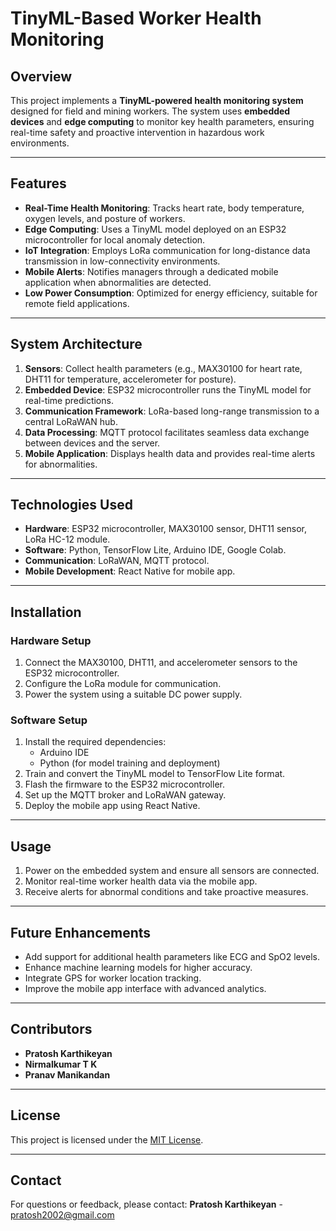 # TinyML-Based Worker Health Monitoring

## Overview
This project implements a **TinyML-powered health monitoring system** designed for field and mining workers. The system uses **embedded devices** and **edge computing** to monitor key health parameters, ensuring real-time safety and proactive intervention in hazardous work environments.

---

## Features
- **Real-Time Health Monitoring**: Tracks heart rate, body temperature, oxygen levels, and posture of workers.
- **Edge Computing**: Uses a TinyML model deployed on an ESP32 microcontroller for local anomaly detection.
- **IoT Integration**: Employs LoRa communication for long-distance data transmission in low-connectivity environments.
- **Mobile Alerts**: Notifies managers through a dedicated mobile application when abnormalities are detected.
- **Low Power Consumption**: Optimized for energy efficiency, suitable for remote field applications.

---

## System Architecture
1. **Sensors**: Collect health parameters (e.g., MAX30100 for heart rate, DHT11 for temperature, accelerometer for posture).
2. **Embedded Device**: ESP32 microcontroller runs the TinyML model for real-time predictions.
3. **Communication Framework**: LoRa-based long-range transmission to a central LoRaWAN hub.
4. **Data Processing**: MQTT protocol facilitates seamless data exchange between devices and the server.
5. **Mobile Application**: Displays health data and provides real-time alerts for abnormalities.

---

## Technologies Used
- **Hardware**: ESP32 microcontroller, MAX30100 sensor, DHT11 sensor, LoRa HC-12 module.
- **Software**: Python, TensorFlow Lite, Arduino IDE, Google Colab.
- **Communication**: LoRaWAN, MQTT protocol.
- **Mobile Development**: React Native for mobile app.

---

## Installation

### Hardware Setup
1. Connect the MAX30100, DHT11, and accelerometer sensors to the ESP32 microcontroller.
2. Configure the LoRa module for communication.
3. Power the system using a suitable DC power supply.

### Software Setup
1. Install the required dependencies:
   - Arduino IDE
   - Python (for model training and deployment)
2. Train and convert the TinyML model to TensorFlow Lite format.
3. Flash the firmware to the ESP32 microcontroller.
4. Set up the MQTT broker and LoRaWAN gateway.
5. Deploy the mobile app using React Native.

---

## Usage
1. Power on the embedded system and ensure all sensors are connected.
2. Monitor real-time worker health data via the mobile app.
3. Receive alerts for abnormal conditions and take proactive measures.

---

## Future Enhancements
- Add support for additional health parameters like ECG and SpO2 levels.
- Enhance machine learning models for higher accuracy.
- Integrate GPS for worker location tracking.
- Improve the mobile app interface with advanced analytics.

---

## Contributors
- **Pratosh Karthikeyan**
- **Nirmalkumar T K**
- **Pranav Manikandan**

---

## License
This project is licensed under the [MIT License](LICENSE).

---

## Contact
For questions or feedback, please contact:
**Pratosh Karthikeyan** - pratosh2002@gmail.com
